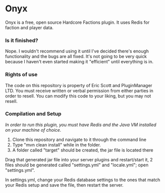 # Onyx
Onyx is a free, open source Hardcore Factions plugin. It uses Redis for faction and player data.

### Is it finished?
Nope. I wouldn't recommend using it until I've decided there's enough functionality and the bugs are all fixed.
It's not going to be very quick because I haven't even started making it "efficient" until everything is in.

### Rights of use
The code on this repository is property of Eric Scott and PluginManager LTD. You must receive written or verbal permission from either parties in order to resell.
You can modify this code to your liking, but you may not resell.

### Compilation and Setup
_In order to run this plugin, you must have Redis and the Java VM installed on your machine of choice._

1. Clone this repository and navigate to it through the command line
2. Type "mvn clean install" while in the folder.
3. A folder called "target" should be created, the jar file is located there

Drag that generated jar file into your server plugins and restart/start it, 2 files should be generated called "settings.yml" and "locale.yml"; open "settings.yml".

In settings.yml, change your Redis database settings to the ones that match your Redis setup and save the file, then restart the server.
